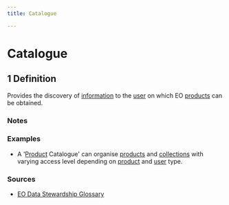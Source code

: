 ```yaml
---
title: Catalogue

---
```


# Catalogue

## 1 Definition

Provides the discovery of [information](../information) to the [user](../user) on which EO [products](../product) can be obtained. 
### Notes

### Examples 
- A '[Product](../product) Catalogue' can organise [products](../product) and [collections](../collection) with varying access level depending on [product](../product) and [user](../user) type.

### Sources 
- [EO Data Stewardship Glossary](https://ceos.org/document_management/Working_Groups/WGISS/Interest_Groups/Data_Stewardship/White_Papers/EO-DataStewardshipGlossary.pdf)
